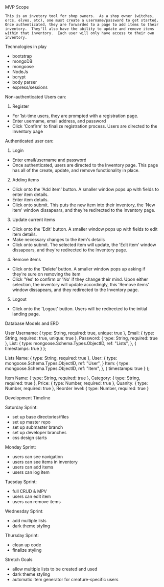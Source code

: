 MVP Scope

	This is an invetory tool for shop owners.  As a shop owner (witches, orcs, elves, etc), one must create a username/password to get started.  Once authenticated, they are forwarded to a page to add items to their inventory.  They'll also have the ability to update and remove items within that inventory.  Each user will only have access to their own inventory. 

Technologies in play

- bootstrap
- mongoDB
- mongoose
- NodeJs
- bcrypt
- body parser
- express/sessions


Non-authenticated Users can:

1. Register
- For 1st-time users, they are prompted with a registration page. 
- Enter username, email address, and password
- Click 'Confirm' to finalize registration process.  Users are directed to the Inventory page


Authenticated user can:
1. Login
- Enter email/username and password
- Once authenticated, users are directed to the Inventory page. This page has all of the create, update, and remove functionality in place. 

2. Adding items
- Click onto the 'Add item' button. A smaller window pops up with fields to enter item details.
- Enter item details.
- Click onto submit.  This puts the new item into their inventory, the 'New item' window dissapears, and they're redirected to the Inventory page.

3. Update current items
- Click onto the 'Edit' button.  A smaller window pops up with fields to edit item details.
- Make necessary changes to the item's details
- Click onto submit.  The selected item will update, the 'Edit item' window dissapears, and they're redirected to the Inventory page.

4. Remove items
- Click onto the 'Delete' button.  A smaller window pops up asking if they're sure on removing the item
- Click 'Yes' to confirm or 'No' if they change their mind.  Upon either selection, the inventory will update accordingly, this 'Remove items' window dissapears, and they redirected to the Inventory page.

5. Logout
- Click onto the 'Logout' button.  Users will be redirected to the initial landing page.


Database Models and ERD

User
Username: { type: String, required: true, unique: true },
Email: { type: String, required: true, unique: true },
Password: { type: String, required: true },
List: {
	type: mongoose.Schema.Types.ObjectID,
	ref: "Lists",
	},
    { timestamps: true }
);


Lists
Name: { type: String, required: true },
User: {
	type: mongoose.Schema.Types.ObjectID,
	ref: "User",
	}
Item: {
	type: mongoose.Schema.Types.ObjectID,
	ref: "Item",
	},
    { timestamps: true }
);

Item
Name: { type: String, required: true },
Category: { type: String, required: true },
Price: { type: Number, required: true },
Quanity: { type: Number, required: true },
Reorder level: { type: Number, required: true }




Development Timeline

Saturday Sprint:
- set up base directories/files
- set up master repo
- set up submaster branch
- set up developer branches
- css design starts

Monday Sprint:
- users can see navigation
- users can see items in inventory
- users can add items
- users can log item

Tuesday Sprint:
- full CRUD & MPV
- users can edit item
- users can remove items

Wednesday Sprint:
- add multiple lists
- dark theme styling

Thursday Sprint:
- clean up code
- finalize styling


Stretch Goals
- allow multiple lists to be created and used
- dark theme styling
- automatic item generator for creature-specific users
